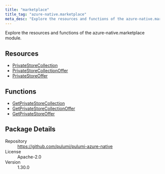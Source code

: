 ```yaml
---
title: "marketplace"
title_tag: "azure-native.marketplace"
meta_desc: "Explore the resources and functions of the azure-native.marketplace module."
---
```


<!-- WARNING: this file was generated by Pulumi Docs Generator. -->
<!-- Do not edit by hand unless you're certain you know what you are doing! -->

Explore the resources and functions of the azure-native.marketplace module.

<h2 id="resources">Resources</h2>
<ul class="api">
    <li><a href="privatestorecollection" title="PrivateStoreCollection"><span class="symbol resource"></span>PrivateStoreCollection</a></li>
    <li><a href="privatestorecollectionoffer" title="PrivateStoreCollectionOffer"><span class="symbol resource"></span>PrivateStoreCollectionOffer</a></li>
    <li><a href="privatestoreoffer" title="PrivateStoreOffer"><span class="symbol resource"></span>PrivateStoreOffer</a></li>
</ul>

<h2 id="functions">Functions</h2>
<ul class="api">
    <li><a href="getprivatestorecollection" title="GetPrivateStoreCollection"><span class="symbol function"></span>GetPrivateStoreCollection</a></li>
    <li><a href="getprivatestorecollectionoffer" title="GetPrivateStoreCollectionOffer"><span class="symbol function"></span>GetPrivateStoreCollectionOffer</a></li>
    <li><a href="getprivatestoreoffer" title="GetPrivateStoreOffer"><span class="symbol function"></span>GetPrivateStoreOffer</a></li>
</ul>

<h2 id="package-details">Package Details</h2>
<dl class="package-details">
	<dt>Repository</dt>
	<dd><a href="https://github.com/pulumi/pulumi-azure-native">https://github.com/pulumi/pulumi-azure-native</a></dd>
	<dt>License</dt>
	<dd>Apache-2.0</dd>
	<dt>Version</dt>
	<dd>1.30.0</dd>
</dl>

